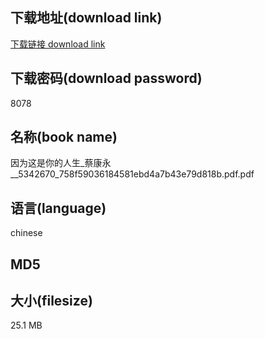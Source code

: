 ## 下载地址(download link)
[下载链接 download link](https://voluble-croquembouche-d321dc.netlify.app/?s=%E5%9B%A0%E4%B8%BA%E8%BF%99%E6%98%AF%E4%BD%A0%E7%9A%84%E4%BA%BA%E7%94%9F_%E8%94%A1%E5%BA%B7%E6%B0%B8__5342670_758f59036184581ebd4a7b43e79d818b.pdf)

## 下载密码(download password)
8078

## 名称(book name)
因为这是你的人生_蔡康永__5342670_758f59036184581ebd4a7b43e79d818b.pdf.pdf

## 语言(language)
chinese

## MD5


## 大小(filesize)
25.1 MB
